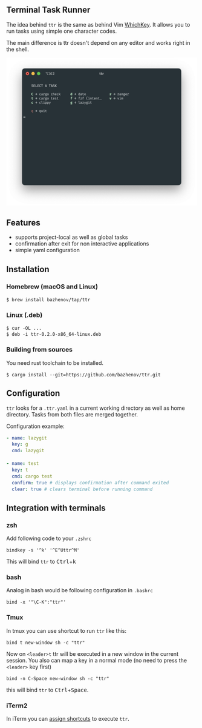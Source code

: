 ## Terminal Task Runner

The idea behind `ttr` is the same as behind Vim [WhichKey](https://github.com/folke/which-key.nvim). It allows you to run tasks using simple one character codes.

The main difference is ttr doesn't depend on any editor and works right in the shell.

![](img/example.png)

## Features

* supports project-local as well as global tasks
* confirmation after exit for non interactive applications
* simple yaml configuration

## Installation

### Homebrew (macOS and Linux)

```console
$ brew install bazhenov/tap/ttr
```

### Linux (.deb)

```console
$ cur -OL ...
$ deb -i ttr-0.2.0-x86_64-linux.deb
```

### Building from sources

You need rust toolchain to be installed.

```console
$ cargo install --git=https://github.com/bazhenov/ttr.git
```

## Configuration

`ttr` looks for a `.ttr.yaml` in a current working directory as well as home directory. Tasks from both files are merged together.

Configuration example:

```yaml
- name: lazygit
  key: g
  cmd: lazygit

- name: test
  key: t
  cmd: cargo test
  confirm: true # displays confirmation after command exited
  clear: true # clears terminal before running command
```

## Integration with terminals

### zsh

Add following code to your `.zshrc`

```
bindkey -s '^k' '^E^Uttr^M'
```

This will bind `ttr` to <kbd>Ctrl</kbd>+<kbd>k</kbd>

### bash

Analog in bash would be following configuration in  `.bashrc`

```
bind -x '"\C-K":"ttr"'
```

### Tmux

In tmux you can use shortcut to run `ttr` like this:

```
bind t new-window sh -c "ttr"
```

Now on `<leader>t` ttr will be executed in a new window in the current session. You also can map a key in a normal mode (no need to press the `<leader>` key first)

```
bind -n C-Space new-window sh -c "ttr"
```

this will bind `ttr` to <kbd>Ctrl</kbd>+<kbd>Space</kbd>.

### iTerm2

In iTerm you can [assign shortcuts](https://stackoverflow.com/questions/67222677/keyboard-shortcut-to-execute-a-shell-command-in-iterm2) to execute `ttr`.
